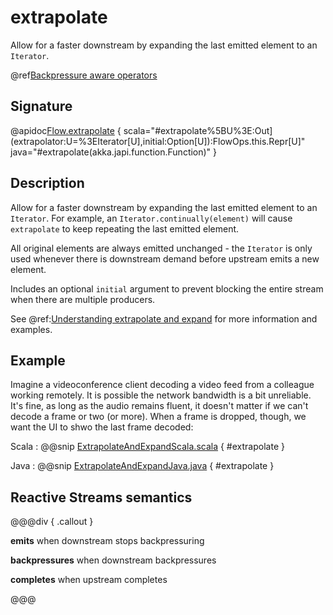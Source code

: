 # extrapolate

Allow for a faster downstream by expanding the last emitted element to an `Iterator`.

@ref[Backpressure aware operators](../index.md#backpressure-aware-operators)

## Signature

@apidoc[Flow.extrapolate](Flow) { scala="#extrapolate%5BU%3E:Out](extrapolator:U=%3EIterator[U],initial:Option[U]):FlowOps.this.Repr[U]" java="#extrapolate(akka.japi.function.Function)" }


## Description

Allow for a faster downstream by expanding the last emitted element to an `Iterator`. For example, an
`Iterator.continually(element)` will cause `extrapolate` to keep repeating the last emitted element. 

All original elements are always emitted unchanged - the `Iterator` is only used whenever there is downstream
 demand before upstream emits a new element.

Includes an optional `initial` argument to prevent blocking the entire stream when there are multiple producers.

See @ref:[Understanding extrapolate and expand](../../stream-rate.md#understanding-extrapolate-and-expand) for more information
and examples.

## Example

Imagine a videoconference client decoding a video feed from a colleague working remotely. It is possible 
the network bandwidth is a bit unreliable. It's fine, as long as the audio remains fluent, it doesn't matter
if we can't decode a frame or two (or more). When a frame is dropped, though, we want the UI to shwo the last 
frame decoded:

Scala
:   @@snip [ExtrapolateAndExpandScala.scala](/akka-docs/src/test/scala/docs/stream/operators/sourceorflow/ExtrapolateAndExpandScala.scala) { #extrapolate }

Java
:   @@snip [ExtrapolateAndExpandJava.java](/akka-docs/src/test/java/jdocs/stream/operators/sourceorflow/ExtrapolateAndExpandJava.java) { #extrapolate }

## Reactive Streams semantics

@@@div { .callout }

**emits** when downstream stops backpressuring

**backpressures** when downstream backpressures

**completes** when upstream completes

@@@

